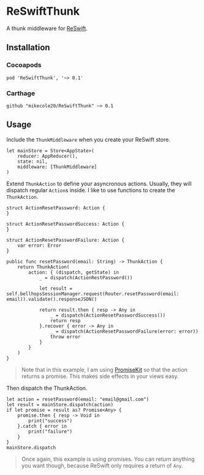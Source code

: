 # ReSwiftThunk
A thunk middleware for [ReSwift](https://github.com/ReSwift/ReSwift).

## Installation

### Cocoapods
```
pod 'ReSwiftThunk', '~> 0.1'
```

### Carthage
```
github "mikecole20/ReSwiftThunk" ~> 0.1
```

## Usage
Include the `ThunkMiddleware` when you create your ReSwift store.
```
let mainStore = Store<AppState>(
    reducer: AppReducer(),
    state: nil,
    middleware: [ThunkMiddleware]
)
```

Extend `ThunkAction` to define your asyncronous actions. Usually, they will dispatch regular `Action`s inside. I like to use functions to create the `ThunkAction`.
```
struct ActionResetPassword: Action {
}

struct ActionResetPasswordSuccess: Action {
}

struct ActionResetPasswordFailure: Action {
    var error: Error
}

public func resetPassword(email: String) -> ThunkAction {
    return ThunkAction(
        action: { (dispatch, getState) in
            _ = dispatch(ActionRestPassword())

            let result = self.bellhopsSessionManager.request(Router.resetPassword(email: email)).validate().responseJSON()

            return result.then { resp -> Any in
                _ = dispatch(ActionResetPasswordSuccess())
                return resp
            }.recover { error -> Any in
                _ = dispatch(ActionResetPasswordFailure(error: error))
                throw error
            }
        }
    )
}

```
> Note that in this example, I am using [PromiseKit](https://github.com/mxcl/PromiseKit) so that the action returns a promise. This makes side effects in your views easy.

Then dispatch the ThunkAction.
```
let action = resetPassword(email: "email@gmail.com")
let result = mainStore.dispatch(action)
if let promise = result as? Promise<Any> {
    promise.then { resp -> Void in
        print("success")
    }.catch { error in
        print("failure")
    }
}
mainStore.dispatch
```
> Once again, this example is using promises. You can return anything you want though, because ReSwift only requires a return of `Any`.
